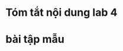 # Tóm tắt nội dung lab 4
<!-- TÓM TẮT LAB 4: MÔ-ĐUN VÀ HÀMMỤC TIÊU

Tạo và gọi hàm với tham số
Sử dụng hàm lambda
Tạo và sử dụng mô-đun
Tổ chức chương trình với menu
Quản lý ngoại lệ
NỘI DUNG CHÍNHBài 1: Tính tiền nước theo phương pháp lũy tiến (4 bậc giá)
Bài 2: Tính nguyên liệu làm bánh (3 loại bánh, 2 nguyên liệu)
Bài 3: Lọc số chẵn bằng hàm lambda
Bài 4: Tổ chức menu gọi các chức năng -->

# bài tập mẫu
<!-- TÓM TẮT LAB 4: MÔ-ĐUN VÀ HÀM
MỤC TIÊU
Tạo và gọi hàm với tham số
Sử dụng hàm lambda
Tạo và sử dụng mô-đun
Tổ chức chương trình với menu
Quản lý ngoại lệ
NỘI DUNG CHÍNH
Bài 1: Tính tiền nước theo phương pháp lũy tiến (4 bậc giá) Bài 2: Tính nguyên liệu làm bánh (3 loại bánh, 2 nguyên liệu)
Bài 3: Lọc số chẵn bằng hàm lambda Bài 4: Tổ chức menu gọi các chức năng

BÀI TẬP TƯƠNG TỰ LAB 4
PHẦN I: HÀM VÀ THAM SỐ
Bài 1: Tính tiền điện theo bậc thang
Đề bài: Viết hàm tính tiền điện sinh hoạt theo 5 bậc giá lũy tiến.

Code mẫu:

python
# Bài 1: Tính tiền điện theo bậc thang
def tinh_tien_dien(so_kwh):
    """
    Tính tiền điện theo bậc thang
    Bậc 1: 0-50 kWh: 1.900đ/kWh
    Bậc 2: 51-100 kWh: 2.000đ/kWh  
    Bậc 3: 101-200 kWh: 2.400đ/kWh
    Bậc 4: 201-300 kWh: 2.900đ/kWh
    Bậc 5: >300 kWh: 3.200đ/kWh
    """
    gia_dien = (1900, 2000, 2400, 2900, 3200)
    moc = (50, 100, 200, 300)
    
    if so_kwh <= 0:
        return 0
    
    tien_dien = 0
    
    if so_kwh <= moc[0]:  # <= 50
        tien_dien = so_kwh * gia_dien[0]
    elif so_kwh <= moc[1]:  # 51-100
        tien_dien = moc[0] * gia_dien[0] + (so_kwh - moc[0]) * gia_dien[1]
    elif so_kwh <= moc[2]:  # 101-200
        tien_dien = (moc[0] * gia_dien[0] + 
                    (moc[1] - moc[0]) * gia_dien[1] + 
                    (so_kwh - moc[1]) * gia_dien[2])
    elif so_kwh <= moc[3]:  # 201-300
        tien_dien = (moc[0] * gia_dien[0] + 
                    (moc[1] - moc[0]) * gia_dien[1] + 
                    (moc[2] - moc[1]) * gia_dien[2] + 
                    (so_kwh - moc[2]) * gia_dien[3])
    else:  # > 300
        tien_dien = (moc[0] * gia_dien[0] + 
                    (moc[1] - moc[0]) * gia_dien[1] + 
                    (moc[2] - moc[1]) * gia_dien[2] + 
                    (moc[3] - moc[2]) * gia_dien[3] + 
                    (so_kwh - moc[3]) * gia_dien[4])
    
    return tien_dien

# Test hàm
if __name__ == "__main__":
    print("=== TÍNH TIỀN ĐIỆN ===")
    cac_truong_hop = [45, 75, 150, 250, 350]
    
    for kwh in cac_truong_hop:
        tien = tinh_tien_dien(kwh)
        print(f"Sử dụng {kwh} kWh: {tien:,.0f} VNĐ")
    
    # Nhập từ người dùng
    try:
        so_kwh = float(input("\nNhập số kWh sử dụng: "))
        tien = tinh_tien_dien(so_kwh)
        print(f"Tiền điện phải trả: {tien:,.0f} VNĐ")
    except ValueError:
        print("Vui lòng nhập số hợp lệ!")
Bài 2: Tính chi phí sản xuất pizza
Đề bài: Viết hàm tính nguyên liệu cần thiết để làm pizza với 3 loại: Margherita, Pepperoni, Hawaiian.

Code mẫu:

python
# Bài 2: Tính chi phí sản xuất pizza
def tinh_nguyen_lieu_pizza(*args, **kwargs):
    """
    Tính nguyên liệu cần thiết để làm pizza
    Args: margherita, pepperoni, hawaiian (số lượng từng loại)
    Hoặc kwargs: margherita=x, pepperoni=y, hawaiian=z
    """
    # Nguyên liệu cho mỗi loại pizza (kg)
    nguyen_lieu_pizza = {
        'margherita': {'bot': 0.2, 'pho_mai': 0.15, 'ca_chua': 0.1},
        'pepperoni': {'bot': 0.2, 'pho_mai': 0.2, 'thit': 0.1}, 
        'hawaiian': {'bot': 0.2, 'pho_mai': 0.15, 'dua_hau': 0.08}
    }
    
    # Xử lý tham số
    if args:
        margherita, pepperoni, hawaiian = args[0], args[1] if len(args) > 1 else 0, args[2] if len(args) > 2 else 0
    else:
        margherita = kwargs.get('margherita', 0)
        pepperoni = kwargs.get('pepperoni', 0) 
        hawaiian = kwargs.get('hawaiian', 0)
    
    # Tính tổng nguyên liệu
    tong_nguyen_lieu = {
        'bot': 0,
        'pho_mai': 0,
        'ca_chua': 0,
        'thit': 0,
        'dua_hau': 0
    }
    
    # Tính cho từng loại pizza
    pizza_count = {'margherita': margherita, 'pepperoni': pepperoni, 'hawaiian': hawaiian}
    
    for loai_pizza, so_luong in pizza_count.items():
        if so_luong > 0:
            for nguyen_lieu, luong in nguyen_lieu_pizza[loai_pizza].items():
                if nguyen_lieu in tong_nguyen_lieu:
                    tong_nguyen_lieu[nguyen_lieu] += luong * so_luong
    
    # Lọc bỏ nguyên liệu không sử dụng
    ket_qua = {k: v for k, v in tong_nguyen_lieu.items() if v > 0}
    
    return ket_qua

# Test hàm
if __name__ == "__main__":
    print("=== TÍNH NGUYÊN LIỆU PIZZA ===")
    
    # Test với args
    print("Đơn hàng 1: 5 Margherita, 3 Pepperoni, 2 Hawaiian")
    nguyen_lieu_1 = tinh_nguyen_lieu_pizza(5, 3, 2)
    print("Nguyên liệu cần:")
    for nl, luong in nguyen_lieu_1.items():
        print(f"  {nl.replace('_', ' ').title()}: {luong:.2f} kg")
    
    # Test với kwargs
    print("\nĐơn hàng 2:")
    nguyen_lieu_2 = tinh_nguyen_lieu_pizza(margherita=10, hawaiian=5)
    print("Nguyên liệu cần:")
    for nl, luong in nguyen_lieu_2.items():
        print(f"  {nl.replace('_', ' ').title()}: {luong:.2f} kg")
    
    # Nhập từ người dùng
    print("\n=== NHẬP ĐỐN HÀNG ===")
    try:
        m = int(input("Số pizza Margherita: "))
        p = int(input("Số pizza Pepperoni: "))
        h = int(input("Số pizza Hawaiian: "))
        
        ket_qua = tinh_nguyen_lieu_pizza(m, p, h)
        print(f"\nNguyên liệu cần cho {m+p+h} pizza:")
        for nl, luong in ket_qua.items():
            print(f"  {nl.replace('_', ' ').title()}: {luong:.2f} kg")
            
    except ValueError:
        print("Vui lòng nhập số nguyên hợp lệ!")
PHẦN II: LAMBDA VÀ MENU
Bài 3: Lọc và xử lý danh sách bằng lambda
Đề bài: Sử dụng lambda để lọc và xử lý danh sách số.

Code mẫu:

python
# Bài 3: Lọc và xử lý danh sách bằng lambda
def nhap_day_so():
    """Nhập dãy số từ bàn phím với xử lý lỗi"""
    day_so = []
    print("Nhập các số nguyên (nhập 's' hoặc 'S' để dừng):")
    
    while True:
        try:
            nhap = input(f"Số thứ {len(day_so) + 1}: ").strip()
            
            if nhap.lower() == 's':
                break
            
            so = int(nhap)
            day_so.append(so)
            
        except ValueError:
            print("Lỗi: Vui lòng nhập số nguyên hợp lệ hoặc 's' để dừng!")
    
    return day_so

def xu_ly_day_so_voi_lambda(day_so):
    """Xử lý dãy số với các hàm lambda"""
    if not day_so:
        print("Danh sách rỗng!")
        return
    
    print(f"Dãy số gốc: {day_so}")
    
    # Lọc số chẵn
    so_chan = list(filter(lambda x: x % 2 == 0, day_so))
    print(f"Các số chẵn: {so_chan}")
    
    # Lọc số lẻ  
    so_le = list(filter(lambda x: x % 2 != 0, day_so))
    print(f"Các số lẻ: {so_le}")
    
    # Lọc số dương
    so_duong = list(filter(lambda x: x > 0, day_so))
    print(f"Các số dương: {so_duong}")
    
    # Lọc số âm
    so_am = list(filter(lambda x: x < 0, day_so))
    print(f"Các số âm: {so_am}")
    
    # Bình phương các số
    binh_phuong = list(map(lambda x: x**2, day_so))
    print(f"Bình phương: {binh_phuong}")
    
    # Lọc số chia hết cho 3
    chia_het_3 = list(filter(lambda x: x % 3 == 0, day_so))
    print(f"Số chia hết cho 3: {chia_het_3}")
    
    # Lọc số nguyên tố (đơn giản)
    def la_so_nguyen_to(n):
        if n < 2:
            return False
        for i in range(2, int(n**0.5) + 1):
            if n % i == 0:
                return False
        return True
    
    so_nguyen_to = list(filter(lambda x: la_so_nguyen_to(x), day_so))
    print(f"Các số nguyên tố: {so_nguyen_to}")

# Test bài 3
if __name__ == "__main__":
    print("=== XỬ LÝ DÃY SỐ VỚI LAMBDA ===")
    day_so = nhap_day_so()
    if day_so:
        xu_ly_day_so_voi_lambda(day_so)
    else:
        print("Không có số nào được nhập!")
Bài 4: Menu tích hợp các chức năng
Đề bài: Tạo menu tích hợp tất cả các chức năng đã viết.

Code mẫu:

python
# Bài 4: Menu chính - file: menu.py
# Import các module đã tạo
import sys
from typing import Dict, List

class QuanLyTienIch:
    """Lớp quản lý các tiện ích tính toán"""
    
    def __init__(self):
        self.running = True
    
    def tinh_tien_dien(self, so_kwh):
        """Tính tiền điện theo bậc thang"""
        gia_dien = (1900, 2000, 2400, 2900, 3200)
        moc = (50, 100, 200, 300)
        
        if so_kwh <= 0:
            return 0
        
        tien_dien = 0
        
        if so_kwh <= moc[0]:
            tien_dien = so_kwh * gia_dien[0]
        elif so_kwh <= moc[1]:
            tien_dien = moc[0] * gia_dien[0] + (so_kwh - moc[0]) * gia_dien[1]
        elif so_kwh <= moc[2]:
            tien_dien = (moc[0] * gia_dien[0] + 
                        (moc[1] - moc[0]) * gia_dien[1] + 
                        (so_kwh - moc[1]) * gia_dien[2])
        elif so_kwh <= moc[3]:
            tien_dien = (moc[0] * gia_dien[0] + 
                        (moc[1] - moc[0]) * gia_dien[1] + 
                        (moc[2] - moc[1]) * gia_dien[2] + 
                        (so_kwh - moc[2]) * gia_dien[3])
        else:
            tien_dien = (moc[0] * gia_dien[0] + 
                        (moc[1] - moc[0]) * gia_dien[1] + 
                        (moc[2] - moc[1]) * gia_dien[2] + 
                        (moc[3] - moc[2]) * gia_dien[3] + 
                        (so_kwh - moc[3]) * gia_dien[4])
        
        return tien_dien
    
    def tinh_nguyen_lieu_pizza(self, margherita=0, pepperoni=0, hawaiian=0):
        """Tính nguyên liệu làm pizza"""
        nguyen_lieu_pizza = {
            'margherita': {'bot': 0.2, 'pho_mai': 0.15, 'ca_chua': 0.1},
            'pepperoni': {'bot': 0.2, 'pho_mai': 0.2, 'thit': 0.1}, 
            'hawaiian': {'bot': 0.2, 'pho_mai': 0.15, 'dua_hau': 0.08}
        }
        
        tong_nguyen_lieu = {'bot': 0, 'pho_mai': 0, 'ca_chua': 0, 'thit': 0, 'dua_hau': 0}
        
        pizza_count = {'margherita': margherita, 'pepperoni': pepperoni, 'hawaiian': hawaiian}
        
        for loai_pizza, so_luong in pizza_count.items():
            if so_luong > 0:
                for nguyen_lieu, luong in nguyen_lieu_pizza[loai_pizza].items():
                    if nguyen_lieu in tong_nguyen_lieu:
                        tong_nguyen_lieu[nguyen_lieu] += luong * so_luong
        
        return {k: v for k, v in tong_nguyen_lieu.items() if v > 0}
    
    def xu_ly_day_so_lambda(self):
        """Xử lý dãy số với lambda"""
        day_so = []
        print("Nhập các số nguyên (nhập 's' để dừng):")
        
        while True:
            try:
                nhap = input(f"Số thứ {len(day_so) + 1}: ").strip()
                if nhap.lower() == 's':
                    break
                so = int(nhap)
                day_so.append(so)
            except ValueError:
                print("❌ Vui lòng nhập số nguyên hợp lệ!")
        
        if day_so:
            print(f"Dãy số: {day_so}")
            so_chan = list(filter(lambda x: x % 2 == 0, day_so))
            so_le = list(filter(lambda x: x % 2 != 0, day_so))
            binh_phuong = list(map(lambda x: x**2, day_so))
            
            print(f"Số chẵn: {so_chan}")
            print(f"Số lẻ: {so_le}")
            print(f"Bình phương: {binh_phuong}")
    
    def hien_thi_menu(self):
        """Hiển thị menu chính"""
        print("\n" + "="*50)
        print("🏪 HỆ THỐNG QUẢN LÝ TIỆN ÍCH")
        print("="*50)
        print("1. 💡 Tính tiền điện theo bậc thang")
        print("2. 🍕 Tính nguyên liệu làm pizza") 
        print("3. 🔢 Xử lý dãy số với Lambda")
        print("4. 🚪 Thoát chương trình")
        print("="*50)
    
    def chuc_nang_1(self):
        """Tính tiền điện"""
        print("\n🔌 TÍNH TIỀN ĐIỆN")
        print("-" * 30)
        try:
            so_kwh = float(input("Nhập số kWh điện sử dụng: "))
            if so_kwh < 0:
                print("❌ Số kWh không thể âm!")
                return
            
            tien = self.tinh_tien_dien(so_kwh)
            print(f"💰 Tiền điện phải trả: {tien:,.0f} VNĐ")
            
            # Hiển thị chi tiết bậc thang
            print("\n📊 Chi tiết bậc giá:")
            print("  Bậc 1 (0-50 kWh): 1.900 đ/kWh")
            print("  Bậc 2 (51-100 kWh): 2.000 đ/kWh")
            print("  Bậc 3 (101-200 kWh): 2.400 đ/kWh")
            print("  Bậc 4 (201-300 kWh): 2.900 đ/kWh")
            print("  Bậc 5 (>300 kWh): 3.200 đ/kWh")
            
        except ValueError:
            print("❌ Vui lòng nhập số hợp lệ!")
    
    def chuc_nang_2(self):
        """Tính nguyên liệu pizza"""
        print("\n🍕 TÍNH NGUYÊN LIỆU PIZZA")
        print("-" * 30)
        try:
            print("Nhập số lượng từng loại pizza:")
            margherita = int(input("🟢 Margherita: "))
            pepperoni = int(input("🔴 Pepperoni: "))
            hawaiian = int(input("🟡 Hawaiian: "))
            
            if margherita < 0 or pepperoni < 0 or hawaiian < 0:
                print("❌ Số lượng không thể âm!")
                return
            
            nguyen_lieu = self.tinh_nguyen_lieu_pizza(margherita, pepperoni, hawaiian)
            
            if nguyen_lieu:
                print(f"\n📦 Nguyên liệu cần cho {margherita + pepperoni + hawaiian} pizza:")
                for nl, luong in nguyen_lieu.items():
                    print(f"   {nl.replace('_', ' ').title()}: {luong:.2f} kg")
            else:
                print("❌ Không có pizza nào được đặt!")
                
        except ValueError:
            print("❌ Vui lòng nhập số nguyên hợp lệ!")
    
    def chuc_nang_3(self):
        """Xử lý dãy số với lambda"""
        print("\n🔢 XỬ LÝ DÃY SỐ VỚI LAMBDA")
        print("-" * 30)
        self.xu_ly_day_so_lambda()
    
    def chon_chuc_nang(self, lua_chon):
        """Xử lý lựa chọn menu"""
        cac_chuc_nang = {
            1: self.chuc_nang_1,
            2: self.chuc_nang_2, 
            3: self.chuc_nang_3,
            4: self.thoat_chuong_trinh
        }
        
        if lua_chon in cac_chuc_nang:
            cac_chuc_nang[lua_chon]()
        else:
            print("❌ Lựa chọn không hợp lệ! Vui lòng chọn 1-4.")
    
    def thoat_chuong_trinh(self):
        """Thoát chương trình"""
        print("\n👋 Cảm ơn bạn đã sử dụng hệ thống!")
        print("🔄 Hẹn gặp lại!")
        self.running = False
    
    def chay_chuong_trinh(self):
        """Chạy chương trình chính"""
        print("🎉 Chào mừng đến với Hệ thống Quản lý Tiện ích!")
        
        while self.running:
            try:
                self.hien_thi_menu()
                lua_chon = int(input("👉 Nhập lựa chọn của bạn (1-4): "))
                self.chon_chuc_nang(lua_chon)
                
                if self.running:
                    input("\n⏯️  Nhấn Enter để tiếp tục...")
                    
            except ValueError:
                print("❌ Vui lòng nhập số từ 1 đến 4!")
                input("\n⏯️  Nhấn Enter để tiếp tục...")
            except KeyboardInterrupt:
                print("\n\n🛑 Chương trình bị ngắt!")
                self.thoat_chuong_trinh()
            except Exception as e:
                print(f"❌ Đã xảy ra lỗi: {e}")
                input("\n⏯️  Nhấn Enter để tiếp tục...")

# Chạy chương trình
if __name__ == "__main__":
    app = QuanLyTienIch()
    app.chay_chuong_trinh()
Bài 5: Module riêng biệt
Code mẫu tạo module:

python
# File: utils.py - Module tiện ích
"""
Module chứa các hàm tiện ích cho Lab 4
"""

def tinh_tien_dien_theo_bac(so_kwh):
    """Hàm tính tiền điện theo bậc thang"""
    # Implementation như trên
    pass

def tinh_nguyen_lieu(*args, **kwargs):
    """Hàm tính nguyên liệu"""
    # Implementation như trên  
    pass

def loc_so_chan(danh_sach):
    """Lọc số chẵn bằng lambda"""
    return list(filter(lambda x: x % 2 == 0, danh_sach))

def loc_so_le(danh_sach):
    """Lọc số lẻ bằng lambda"""
    return list(filter(lambda x: x % 2 != 0, danh_sach))

# File sử dụng module
# import utils
# ket_qua = utils.tinh_tien_dien_theo_bac(150)
Các bài tập này bao phủ đầy đủ kiến thức Lab 4:

Hàm với tham số: args, kwargs, default values
Lambda functions: với filter, map
Module: tạo và import
Menu: tổ chức chương trình
Exception handling: try-except
Class: tổ chức code OOP -->




